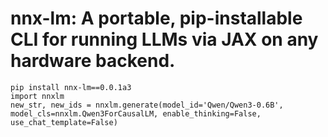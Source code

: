 # nnx-lm: A portable, pip-installable CLI for running LLMs via JAX on any hardware backend.

```
pip install nnx-lm==0.0.1a3
import nnxlm
new_str, new_ids = nnxlm.generate(model_id='Qwen/Qwen3-0.6B', model_cls=nnxlm.Qwen3ForCausalLM, enable_thinking=False, use_chat_template=False)
```
